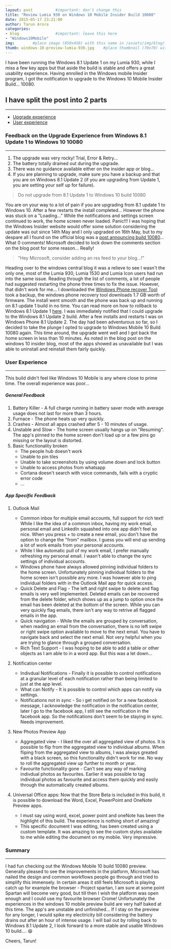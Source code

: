 ```yaml
---
layout: post          #important: don't change this
title: "Review Lumia 930 on Windows 10 Mobile Insider Build 10080"
date: 2015-05-17 23:21:00 
author: Tarun Arora
categories:
- blog                #important: leave this here
- "Windows10Mobile"
img:        #place image (850x450) with this name in /assets/img/blog/
thumb: windows-10-preview-lumia-930.jpg    #place thumbnail (70x70) with this name in /assets/img/blog/thumbs/
---
```

I have been running the Windows 8.1 Update 1 on my Lumia 930, while I miss a few key apps but that aside the build is stable and offers a great usability experience. Having enrolled in the Windows mobile Insider program, I got the notification to upgrade to the Windows 10 Mobile Insider Build... <!--more--> 10080.   

## I have split the post into 2 parts
---
* [Upgrade experience](#upgradeExperienceId)
* [User experience](#userExperienceId)

### Feedback on the Upgrade Experience from Windows 8.1 Update 1 to Windows 10 10080 <a id="upgradeExperienceId"></a>
---
1. The upgrade was very rocky! Trial, Error & Retry... 
2. The battery totally drained out during the upgrade. 
3. There was no guidance available either on the insider app or blog... 
4. If you are planning to upgrade, make sure you have a backup and that you are on Windows 8.1 Update 2 (if you are upgrading from Update 1, you are setting your self up for failure).

> Do not upgrade from 8.1 Update 1 to Windows 10 build 10080

You are on your way to a lot of pain if you are upgrading from 8.1 update 1 to Windows 10. After a few restarts the install completed... However the phone was stuck on a "Loading..." While the notifications and settings screen continued to work, the home screen never loaded. Panic!!! I was hoping that the Windows Insider website would offer some solution considering the update was out since 14th May and I only upgraded on 16th May, but to my despare all I found on the official blog was a [post announcing build 10080](https://blogs.windows.com/bloggingwindows/2015/05/14/windows-10-insider-preview-build-10080-for-phone-now-available/ "blog post announcing windows 10 mobile build 10080")... What 0 comments! Microsoft decided to lock down the comments section on the blog post for some reason... Really! 

> "Hey Microsoft, consider adding an rss feed to your blog...!"

Heading over to the windows central blog it was a relieve to see I wasn't the only one, most of the Lumia 930, Lumia 1530 and Lumia Icon users had run into the same issue. Reading through the list of comments, a lot of people had suggested restarting the phone three times to fix the issue. However, that didn't work for me... I downloaded the [Windows Phone recover Tool](http://go.microsoft.com/fwlink/?LinkID=525569) took a backup, the windows phone recovery tool downloads 1.7 GB worth of firmware. The install went smooth and the phone was back up and running on 8.1 update 1 build in no time. You can read more on how to rollback to Windows 8.1 Update 1 [here](http://www.windowscentral.com/roll-back-windows-phone-81-windows-10-preview "Windows Mobile 10 Rollback steps"). I was immediately notified that I could upgrade to the Windows 8.1 Update 2 build. After a few installs and restarts I was on Windows Phone 8.1 Update 2. The day had been adventurous so far, so I decided to take the plunge I opted to upgrade to Windows Mobile 10 Build 10080 again. This time around, the upgrade went well and I got back the home screen in less than 10 minutes. As noted in the blog post on the windows 10 insider blog, most of the apps showed as unavailable but I was able to uninstall and reinstall them fairly quickly. 

###  User Experience <a id="userExperience"></a>
---
This build didn't feel like Windows 10 Mobile is any where close to prime time. The overall experience was poor... 
##### General Feedback
1.  Battery Killer - A full charge running in battery saver mode with average usage does not last for more than 3 hours. 
2. Furnace - The phone heats up very quickly.
3. Crashes - Almost all apps crashed after 5 - 10 minutes of usage.
4. Unstable and Slow - The home screen usually hangs up on "Resuming". The app's pinned to the home screen don't load up or a few pins go missing or the layout is distorted.
5. Basic functionality broken
	* The people hub doesn't work 
	* Unable to pin tiles
	* Unable to take screenshots by using volume down and lock button
	* Unable to access photos from whatsapp 
	* Cortana doesn't search with voice commands, fails with a cryptic error code
	* ...

##### App Specific Feedback
1. Outlook Mail 
	* Common inbox for multiple email accounts, full support for rich text! While I like the idea of a common inbox, having my work email, personal email and LinkedIn squashed into one app didn't feel so nice. When you press + to create a new email, you don't have the option to change the "from" mailbox. I guess you will end up sending a lot of work emails from your personal accounts.  
	* While I like automatic pull of my work email, I prefer manually refreshing my personal email. I wasn't able to change the sync settings of individual accounts. 
	* Windows phone have always allowed pinning individual folders to the home screen. Unfortunately pinning individual folders to the home screen isn't possible any more. I was however able to ping individual folders with in the Outlook Mail app for quick access. 
	* Quick Delete and Flag - The left and right swipe to delete and flag emails is very well implemented. Deleted emails can be recovered from the delete folder, which shows up as a jump to option once the email has been deleted at the bottom of the screen. While you can very quickly flag emails, there isn't any way to retrive all flagged emails in the app.  
	* Quick navigation - While the emails are grouped by conversation, when reading an email from the conversation, there is no left swipe or right swipe option available to move to the next email. You have to navigate back and select the next email. Not very helpful when you are trying to glance through a grouped conversation.
	* Rich Text Support - I was hoping to be able to add a table or other objects as I am able to in a word app. But this was a let down... 
	 
2. Notification center
	* Indivdual Notifications - Finally it is possible to control notifications at a granular level of each notification rather than being limited to just at the app level. 
	* What can Notify - It is possible to control which apps can notify via settings. 
	* Notifications not in sync - So i get notified on for a new facebook message, I acknowledge the notification in the notification center, later I go to the facebook app, I still see the notification in the facebook app. So the notifications don't seem to be staying in sync. Needs improvement. 
	
3. New Photos Preview App
	* Aggregated view - I liked the over all aggregated view of photos. It is possible to flip from the aggregated view to individual albums. When fliping from the aggregated view to albums, I was always greated with a black screen, so this functionality didn't work for me. No way to roll the aggregated view up further to month or year. 
	* Favourite functionality gone - Can't see any way of marking indivdual photos as favourites. Earlier it was possible to tag individual photos as favourite and access them quickly and easily through the automatically created albums. 
	
4. Universal Office apps: Now that the Store Beta is included in this build, it is possible to download the Word, Excel, PowerPoint and OneNote Preview apps. 
	* I must say using word, excel, power point and oneNote has been the highlight of this build. The experience is nothing short of amazing!  
	* This specific document I was editing, has been created using a custom template. It was amazing to see the custom styles available to me while editing the document on my mobile. Very impressive. 

### Summary
---
I had fun checking out the Windows Mobile 10 build 10080 preview. Generally pleased to see the improvements in the platform, Microsoft has nailed the design and common workflows people go through and tried to simplify this immensely. In certain areas it still feels Microsoft is playing catch up for example the browser - Project spartan, I am sure at some point Spartan will become very good, but till then I wish the platform was open enough and I could use my favourite browser Crome! Unfortunately the experiences in the windows 10 mobile preview build are very half baked at this time. The app's are unstable and unfinished... If I stay on the preview for any longer, I would spike my electiricity bill considering the battery drains out after an hour of intense usage. I will bail out by rolling back to Windows 8.1 Update 2, I look forward to a more stable and usable Windows 10 build.... :satisfied:

Cheers, Tarun! 
